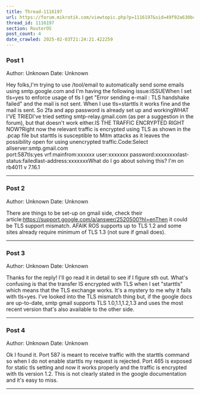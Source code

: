 ```yaml
---
title: Thread-1116197
url: https://forum.mikrotik.com/viewtopic.php?p=1116197&sid=49f92a630bc7970d8ca50523be880e8f#p1116197
thread_id: 1116197
section: RouterOS
post_count: 4
date_crawled: 2025-02-03T21:24:21.422259
---
```


### Post 1
Author: Unknown
Date: Unknown

Hey folks,I'm trying to use /tool/email to automatically send some emails using smtp.google.com and I'm having the following issue:ISSUEWhen I set tls=yes to enforce usage of tls I get "Error sending e-mail <test>: TLS handshake failed" and the mail is not sent. When I use tls=starttls it works fine and the mail is sent. So 2fa and app password is already set up and workingWHAT I'VE TRIEDI've tried setting smtp-relay.gmail.com (as per a suggestion in the forum), but that doesn't work either.IS THE TRAFFIC ENCRYPTED RIGHT NOW?Right now the relevant traffic is encrypted using TLS as shown in the .pcap file but starttls is susceptible to Mitm attacks as it leaves the possibility open for using unencrypted traffic.Code:Select allserver:smtp.gmail.com                   
          port:587tls:yes
           vrf:mainfrom:xxxxxx
          user:xxxxxxx
      password:xxxxxxxxlast-status:failedlast-address:xxxxxxxWhat do I go about solving this? I'm on rb4011 v 7.16.1

---
### Post 2
Author: Unknown
Date: Unknown

There are things to be set-up on gmail side, check their article:https://support.google.com/a/answer/2520500?hl=enThen it could be TLS support mismatch. AFAIK ROS supports up to TLS 1.2 and some sites already require minimum of TLS 1.3 (not sure if gmail does).

---
### Post 3
Author: Unknown
Date: Unknown

Thanks for the reply! I'll go read it in detail to see if I figure sth out. What's confusing is that the transfer IS encrypted with TLS when I set "starttls" which means that the TLS exchange works. It's a mystery to me why it fails with tls=yes. I've looked into the TLS mismatch thing but, if the google docs are up-to-date, smtp gmail supports TLS 1.0,1.1,1.2,1.3 and uses the most recent version that's also available to the other side.

---
### Post 4
Author: Unknown
Date: Unknown

Ok I found it. Port 587 is meant to receive traffic with the starttls command so when I do not enable starttls my request is rejected. Port 465 is exposed for static tls setting and now it works properly and the traffic is encrypted with tls version 1.2. This is not clearly stated in the google documentation and it's easy to miss.

---
